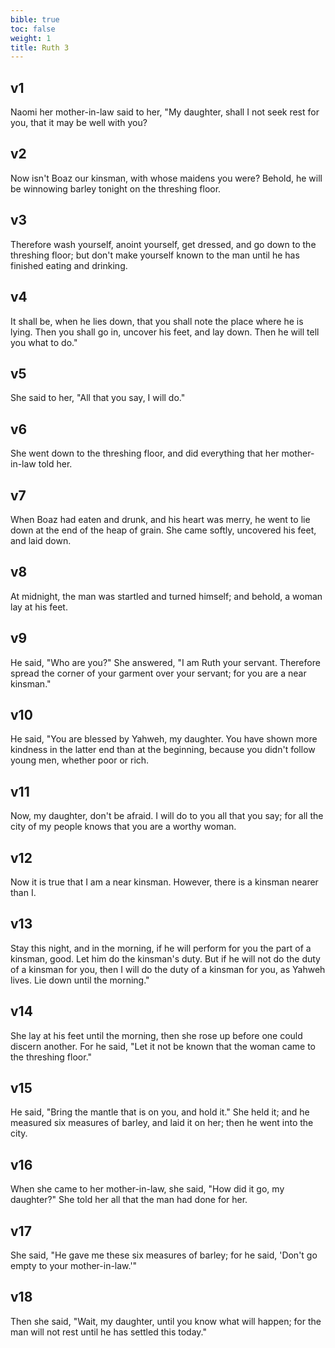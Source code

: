 ```yaml
---
bible: true
toc: false
weight: 1
title: Ruth 3
---
```




## v1 
Naomi her mother-in-law said to her, "My daughter, shall I not seek rest for you, that it may be well with you? 

## v2 
Now isn't Boaz our kinsman, with whose maidens you were? Behold, he will be winnowing barley tonight on the threshing floor. 

## v3 
Therefore wash yourself, anoint yourself, get dressed, and go down to the threshing floor; but don't make yourself known to the man until he has finished eating and drinking. 

## v4 
It shall be, when he lies down, that you shall note the place where he is lying. Then you shall go in, uncover his feet, and lay down. Then he will tell you what to do." 

## v5 
She said to her, "All that you say, I will do." 

## v6 
She went down to the threshing floor, and did everything that her mother-in-law told her. 

## v7 
When Boaz had eaten and drunk, and his heart was merry, he went to lie down at the end of the heap of grain. She came softly, uncovered his feet, and laid down. 

## v8 
At midnight, the man was startled and turned himself; and behold, a woman lay at his feet. 

## v9 
He said, "Who are you?" She answered, "I am Ruth your servant. Therefore spread the corner of your garment over your servant; for you are a near kinsman." 

## v10 
He said, "You are blessed by Yahweh, my daughter. You have shown more kindness in the latter end than at the beginning, because you didn't follow young men, whether poor or rich. 

## v11 
Now, my daughter, don't be afraid. I will do to you all that you say; for all the city of my people knows that you are a worthy woman. 

## v12 
Now it is true that I am a near kinsman. However, there is a kinsman nearer than I. 

## v13 
Stay this night, and in the morning, if he will perform for you the part of a kinsman, good. Let him do the kinsman's duty. But if he will not do the duty of a kinsman for you, then I will do the duty of a kinsman for you, as Yahweh lives. Lie down until the morning." 

## v14 
She lay at his feet until the morning, then she rose up before one could discern another. For he said, "Let it not be known that the woman came to the threshing floor." 

## v15 
He said, "Bring the mantle that is on you, and hold it." She held it; and he measured six measures of barley, and laid it on her; then he went into the city. 

## v16 
When she came to her mother-in-law, she said, "How did it go, my daughter?" She told her all that the man had done for her. 

## v17 
She said, "He gave me these six measures of barley; for he said, 'Don't go empty to your mother-in-law.'" 

## v18 
Then she said, "Wait, my daughter, until you know what will happen; for the man will not rest until he has settled this today."
